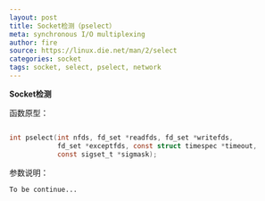 ```yaml
---
layout: post
title: Socket检测（pselect）
meta: synchronous I/O multiplexing
author: fire
source: https://linux.die.net/man/2/select
categories: socket 
tags: socket, select, pselect, network
---
```


**Socket检测**

函数原型：

```c

int pselect(int nfds, fd_set *readfds, fd_set *writefds,  
            fd_set *exceptfds, const struct timespec *timeout,  
            const sigset_t *sigmask);

```

参数说明：

~~~
To be continue...
~~~